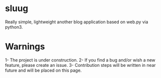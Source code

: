 # sluug
Really simple, lightweight another blog application based on web.py via python3. 

# Warnings
1- The project is under construction.
2- If you find a bug and/or wish a new feature, please create an issue.
3- Contribution steps will be written in near future and will be placed on this page.  
